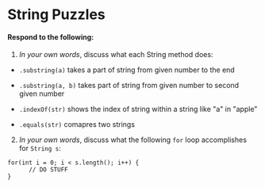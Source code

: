 # String Puzzles
#### Respond to the following:

1. *In your own words*, discuss what each String method does:
  * `.substring(a)`
   takes a part of string from given number to the end
  * `.substring(a, b)`
   takes part of string from given number to second given number

  * `.indexOf(str)`
shows the index of string within a string like "a" in "apple"

  * `.equals(str)`
    comapres two strings


2. *In your own words*, discuss what the following `for` loop accomplishes for `String s`:
```
for(int i = 0; i < s.length(); i++) {
      // DO STUFF
}
```
  
